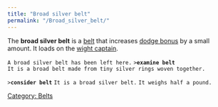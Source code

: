 ```yaml
---
title: "Broad silver belt"
permalink: "/Broad_silver_belt/"
---
```


The **broad silver belt** is a [belt](belt "wikilink") that increases
[dodge bonus](dodge_bonus "wikilink") by a small amount. It loads on the
[wight captain](Super_Mobile#Wight_Captain "wikilink").

`A broad silver belt has been left here.`
`>`**`examine belt`**
`It is a broad belt made from tiny silver rings woven together. `

`>`**`consider belt`**
`It is a broad silver belt.`
`It weighs half a pound.`

[Category: Belts](Category:_Belts "wikilink")